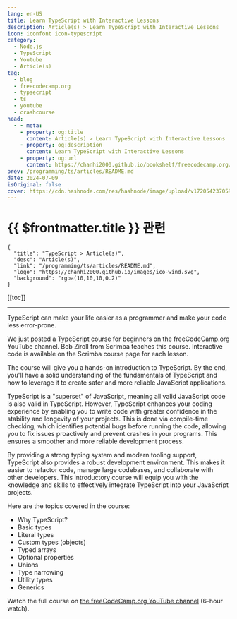 ```yaml
---
lang: en-US
title: Learn TypeScript with Interactive Lessons
description: Article(s) > Learn TypeScript with Interactive Lessons
icon: iconfont icon-typescript
category: 
  - Node.js
  - TypeScript
  - Youtube
  - Article(s)
tag: 
  - blog
  - freecodecamp.org
  - typsecript
  - ts
  - youtube
  - crashcourse
head:
  - - meta:
    - property: og:title
      content: Article(s) > Learn TypeScript with Interactive Lessons
    - property: og:description
      content: Learn TypeScript with Interactive Lessons
    - property: og:url
      content: https://chanhi2000.github.io/bookshelf/freecodecamp.org/learn-typescript-with-interactive-lessons.html
prev: /programming/ts/articles/README.md
date: 2024-07-09
isOriginal: false
cover: https://cdn.hashnode.com/res/hashnode/image/upload/v1720542370595/ec02925b-57a2-4113-9446-648015e2b9f3.png
---
```


# {{ $frontmatter.title }} 관련

```component VPCard
{
  "title": "TypeScript > Article(s)",
  "desc": "Article(s)",
  "link": "/programming/ts/articles/README.md",
  "logo": "https://chanhi2000.github.io/images/ico-wind.svg",
  "background": "rgba(10,10,10,0.2)"
}
```

[[toc]]

---

<SiteInfo
  name="Learn TypeScript with Interactive Lessons"
  desc="TypeScript can make your life easier as a programmer and make your code less error-prone. We just posted a TypeScript course for beginners on the freeCodeCamp.org YouTube channel. Bob Ziroll from Scrimba teaches this course. Interactive code is avail..."
  url="https://freecodecamp.org/news/learn-typescript-with-interactive-lessons/"
  logo="https://cdn.freecodecamp.org/universal/favicons/favicon.ico"
  preview="https://cdn.hashnode.com/res/hashnode/image/upload/v1720542370595/ec02925b-57a2-4113-9446-648015e2b9f3.png"/>

TypeScript can make your life easier as a programmer and make your code less error-prone.

We just posted a TypeScript course for beginners on the freeCodeCamp.org YouTube channel. Bob Ziroll from Scrimba teaches this course. Interactive code is available on the Scrimba course page for each lesson.

The course will give you a hands-on introduction to TypeScript. By the end, you'll have a solid understanding of the fundamentals of TypeScript and how to leverage it to create safer and more reliable JavaScript applications.

TypeScript is a "superset" of JavaScript, meaning all valid JavaScript code is also valid in TypeScript. However, TypeScript enhances your coding experience by enabling you to write code with greater confidence in the stability and longevity of your projects. This is done via compile-time checking, which identifies potential bugs before running the code, allowing you to fix issues proactively and prevent crashes in your programs. This ensures a smoother and more reliable development process.

By providing a strong typing system and modern tooling support, TypeScript also provides a robust development environment. This makes it easier to refactor code, manage large codebases, and collaborate with other developers. This introductory course will equip you with the knowledge and skills to effectively integrate TypeScript into your JavaScript projects.

Here are the topics covered in the course:

- Why TypeScript?
- Basic types
- Literal types
- Custom types (objects)
- Typed arrays
- Optional properties
- Unions
- Type narrowing
- Utility types
- Generics

Watch the full course on [<FontIcon icon="fa-brands fa-youtube"/>the freeCodeCamp.org YouTube channel](https://youtu.be/SpwzRDUQ1GI) (6-hour watch).

<VidStack src="youtube/SpwzRDUQ1GI" />

